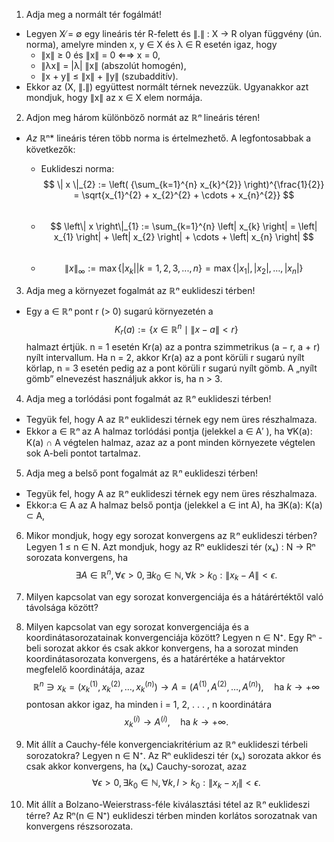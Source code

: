 1. Adja meg a normált tér fogálmát!

* Legyen X ̸= ∅ egy lineáris tér R-felett és ∥.∥ : X → R olyan függvény (ún. norma), amelyre minden x, y ∈ X és λ ∈ R esetén igaz, hogy
    * ∥x∥ ≥ 0 és ∥x∥ = 0 ⇐⇒ x = 0,
    * ∥λx∥ = |λ| ∥x∥ (abszolút homogén),
    * ∥x + y∥ ≤ ∥x∥ + ∥y∥ (szubadditív).
* Ekkor az (X, ∥.∥) együttest normált térnek nevezzük. Ugyanakkor azt mondjuk, hogy ∥x∥ az x ∈ X elem normája.

2. Adjon meg három különböző normát az ℝ*ⁿ* lineáris téren!

* *Az ℝ*ⁿ* lineáris téren több norma is értelmezhető. A legfontosabbak a következők:
    
    * Euklideszi norma: $$  \| x \|_{2} := \left( {\sum_{k=1}^{n} x_{k}^{2}} \right)^{\frac{1}{2}} = \sqrt{x_{1}^{2} + x_{2}^{2} + \cdots + x_{n}^{2}} $$ 
    <br>

    * $$ \left\| x \right\|_{1} := \sum_{k=1}^{n} \left| x_{k} \right| = \left| x_{1} \right| + \left| x_{2} \right| + \cdots + \left| x_{n} \right| $$
    <br>

    * $$\left\| x \right\|_{\infty} := \max\left\{ \left| x_{k} \right|  | k = 1,2,3, ... ,n \right \} = \max \left\{ \left| x_{1} \right|, \left| x_{2} \right|, \ldots, \left| x_{n} \right| \right\} $$ 


3. Adja meg a környezet fogalmát az ℝ*ⁿ* euklideszi térben!
* Egy a ∈ ℝ*ⁿ* pont r (> 0) sugarú környezetén a
$$ K_{r}(a) := \left\{ x \in \mathbb{R}^{n} \mid \left\| x - a \right\| < r \right\}
$$ halmazt értjük.
n = 1 esetén Kr(a) az a pontra szimmetrikus (a − r, a + r) nyílt intervallum. Ha n = 2, akkor Kr(a) az a pont körüli r sugarú nyílt körlap, n = 3 esetén pedig az a pont körüli r sugarú nyílt gömb. A „nyílt gömb” elnevezést használjuk akkor is, ha n > 3.

4. Adja meg a torlódási pont fogalmát az ℝ*ⁿ* euklideszi térben!
* Tegyük fel, hogy A az ℝ*ⁿ* euklideszi térnek egy nem üres részhalmaza. 
* Ekkor a ∈ ℝ*ⁿ* az A halmaz torlódási pontja (jelekkel a ∈ A′ ), ha ∀K(a): K(a) ∩ A végtelen halmaz, azaz az a pont minden környezete végtelen sok A-beli pontot tartalmaz.

5. Adja meg a belső pont fogalmát az ℝ*ⁿ* euklideszi térben!
* Tegyük fel, hogy A az ℝ*ⁿ* euklideszi térnek egy nem üres részhalmaza.  
* Ekkor:a ∈ A az A halmaz belső pontja (jelekkel a ∈ int A), ha ∃K(a): K(a) ⊂ A,

6. Mikor mondjuk, hogy egy sorozat konvergens az ℝ*ⁿ* euklideszi térben?
Legyen 1 ≤ n ∈ N. Azt mondjuk, hogy az Rⁿ euklideszi tér (xₖ) : N → Rⁿ  sorozata konvergens, ha
$$ \exists A \in \mathbb{R}^{n}, \forall \epsilon > 0, \exists k_{0} \in \mathbb{N}, \forall k > k_{0}: \left\| x_{k} - A \right\| < \epsilon.
 $$
7. Milyen kapcsolat van egy sorozat konvergenciája és a hátárértéktől való távolsága között?  


8. Milyen kapcsolat van egy sorozat konvergenciája és a koordinátasorozatainak konvergenciája között?
Legyen n ∈ N⁺. Egy Rⁿ -beli sorozat akkor és csak akkor konvergens, ha a sorozat minden koordinátasorozata konvergens, és a határértéke a határvektor megfelelő koordinátája, azaz $$\mathbb{R}^{n} \ni x_{k} = (x^{(1)}_k, x^{(2)}_k, \ldots, x^{(n)}_k) \rightarrow A = (A^{(1)}, A^{(2)}, \ldots, A^{(n)}), \quad \text{ha } k \rightarrow +\infty $$ pontosan akkor igaz, ha minden i = 1, 2, . . . , n koordinátára $$ x^{(i)}_k \rightarrow A^{(i)}, \quad \text{ha } k \rightarrow +\infty. $$

9. Mit állít a Cauchy-féle konvergenciakritérium az ℝ*ⁿ* euklideszi térbeli sorozatokra?
Legyen n ∈ N⁺. Az Rⁿ euklideszi tér (xₖ) sorozata akkor és csak akkor konvergens, ha (xₖ) Cauchy-sorozat, azaz $$ \forall \epsilon > 0, \exists k_{0} \in \mathbb{N}, \forall k, l > k_{0} : \left\| x_{k} - x_{l} \right\| < \epsilon.
$$

10. Mit állít a Bolzano-Weierstrass-féle kiválasztási tétel az ℝ*ⁿ* euklideszi térre?
Az Rⁿ(n ∈ N⁺) euklideszi térben minden korlátos sorozatnak van konvergens részsorozata.
